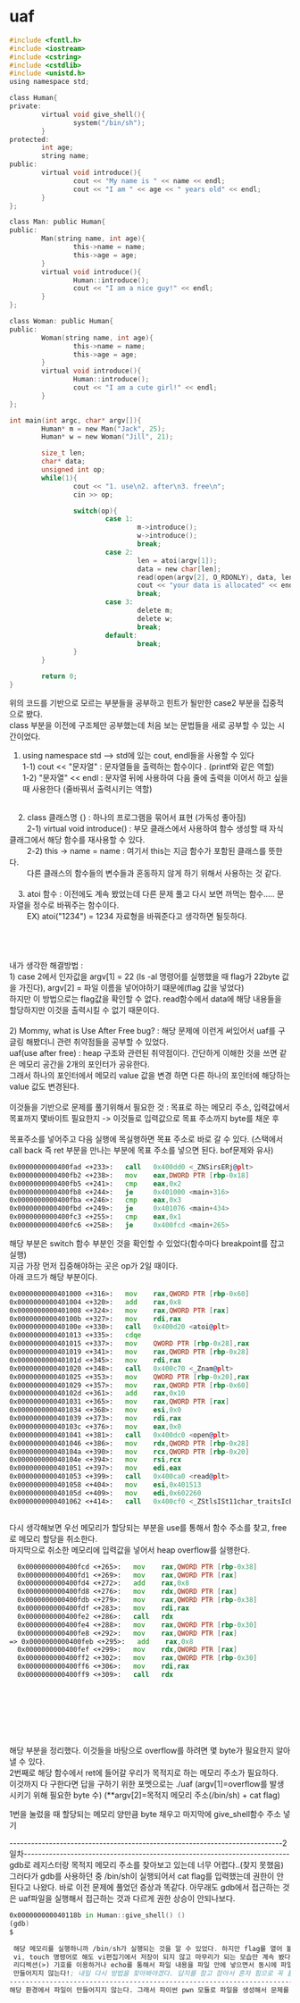 # uaf

```c
#include <fcntl.h>
#include <iostream> 
#include <cstring>
#include <cstdlib>
#include <unistd.h>
using namespace std;

class Human{
private:
        virtual void give_shell(){
                system("/bin/sh");
        }
protected:
        int age;
        string name;
public:
        virtual void introduce(){
                cout << "My name is " << name << endl;
                cout << "I am " << age << " years old" << endl;
        }
};

class Man: public Human{
public:
        Man(string name, int age){
                this->name = name;
                this->age = age;
        }
        virtual void introduce(){
                Human::introduce();
                cout << "I am a nice guy!" << endl;
        }
};

class Woman: public Human{
public:
        Woman(string name, int age){
                this->name = name;
                this->age = age;
        }
        virtual void introduce(){
                Human::introduce();
                cout << "I am a cute girl!" << endl;
        }
};

int main(int argc, char* argv[]){
        Human* m = new Man("Jack", 25);
        Human* w = new Woman("Jill", 21);

        size_t len;
        char* data;
        unsigned int op;
        while(1){
                cout << "1. use\n2. after\n3. free\n";
                cin >> op;

                switch(op){
                        case 1:
                                m->introduce();
                                w->introduce();
                                break;
                        case 2:
                                len = atoi(argv[1]);
                                data = new char[len];
                                read(open(argv[2], O_RDONLY), data, len);
                                cout << "your data is allocated" << endl;
                                break;
                        case 3:
                                delete m;
                                delete w;
                                break;
                        default:
                                break;
                }
        }

        return 0;
}
```

위의 코드를 기반으로 모르는 부분들을 공부하고 힌트가 될만한 case2 부분을 집중적으로 봤다.<br>
class 부분을 이전에 구조체만 공부했는데 처음 보는 문법들을 새로 공부할 수 있는 시간이었다.<br>
1. using namespace std --> std에 있는 cout, endl들을 사용할 수 있다<br>
  1-1) cout << "문자열" : 문자열들을 출력하는 함수이다 . (printf와 같은 역할)<br>
  1-2) "문자열" << endl : 문자열 뒤에 사용하여 다음 줄에 출력을 이어서 하고 싶을 때 사용한다 (줄바꿔서 출력시키는 역할)<br>
<br>
&nbsp;&nbsp;&nbsp;&nbsp;2. class 클래스명 {} : 하나의 프로그램을 묶어서 표현 (가독성 좋아짐)<br>
  &nbsp;&nbsp;&nbsp;&nbsp;&nbsp;&nbsp;&nbsp;&nbsp;2-1) virtual void introduce() : 부모 클래스에서 사용하여 함수 생성할 때 자식 클래그에서 해당 함수를 재사용할 수 있다.<br>
  &nbsp;&nbsp;&nbsp;&nbsp;&nbsp;&nbsp;&nbsp;&nbsp;2-2) this -> name = name : 여기서 this는 지금 함수가 포함된 클래스를 뜻한다. <br>
  &nbsp;&nbsp;&nbsp;&nbsp;&nbsp;&nbsp;&nbsp;&nbsp;다른 클래스의 함수들의 변수들과 혼동하지 않게 하기 위해서 사용하는 것 같다.<br>
  <br>
&nbsp;&nbsp;&nbsp;&nbsp;3. atoi 함수 : 이전에도 계속 봤었는데 다른 문제 풀고 다시 보면 까먹는 함수..... 문자열을 정수로 바꿔주는 함수이다. <br>
  &nbsp;&nbsp;&nbsp;&nbsp;&nbsp;&nbsp;&nbsp;&nbsp;EX) atoi("1234") = 1234 자료형을 바꿔준다고 생각하면 될듯하다.<br>
  <br><br><br><br>
내가 생각한 해결방법 : <br>
1) case 2에서 인자값을 argv[1] = 22 (ls -al 명령어를 실행했을 때 flag가 22byte 값을 가진다), argv[2] = 파일 이름을 넣어야하기 떄문에(flag 값을 넣었다)<br>
   하지만 이 방법으로는 flag값을 확인할 수 없다. read함수에서 data에 해당 내용들을 할당하지만 이것을 출력시킬 수 없기 때문이다.<br>
 <br>
2) Mommy, what is Use After Free bug? : 해당 문제에 이런게 써있어서 uaf를 구글링 해봤더니 관련 취약점들을 공부할 수 있었다.<br>
   uaf(use after free) : heap 구조와 관련된 취약점이다. 간단하게 이해한 것을 쓰면 같은 메모리 공간을 2개의 포인터가 공유한다. <br>
   그래서 하나의 포인터에서 메모리 value 값을 변경    하면 다른 하나의 포인터에 해당하는 value 값도 변경된다.<br><br>
   이것들을 기반으로 문제를 풀기위해서 필요한 것 : 목표로 하는 메모리 주소, 입력값에서 목표까지 몇바이트 필요한지 -> 이것들로 입력값으로 목표 주소까지 byte를 채운 후 <br>
   <br>목표주소를 넣어주고 다음 실행에 목실행하면 목표 주소로 바로 갈 수 있다. (스택에서 call back 즉 ret 부분을 만나는 부분에 목표 주소를 넣으면 된다. bof문제와 유사)<br>
   
   
   ```asm
   0x0000000000400fad <+233>:   call   0x400dd0 <_ZNSirsERj@plt>
   0x0000000000400fb2 <+238>:   mov    eax,DWORD PTR [rbp-0x18]
   0x0000000000400fb5 <+241>:   cmp    eax,0x2
   0x0000000000400fb8 <+244>:   je     0x401000 <main+316>
   0x0000000000400fba <+246>:   cmp    eax,0x3
   0x0000000000400fbd <+249>:   je     0x401076 <main+434>
   0x0000000000400fc3 <+255>:   cmp    eax,0x1
   0x0000000000400fc6 <+258>:   je     0x400fcd <main+265>

   ```
   해당 부분은 switch 함수 부분인 것을 확인할 수 있었다(함수마다 breakpoint를 잡고 실행)<br>
   지금 가장 먼저 집중해야하는 곳은 op가 2일 때이다.<br>
   아래 코드가 해당 부분이다.<br>
   
   ```asm
   0x0000000000401000 <+316>:   mov    rax,QWORD PTR [rbp-0x60]
   0x0000000000401004 <+320>:   add    rax,0x8
   0x0000000000401008 <+324>:   mov    rax,QWORD PTR [rax]
   0x000000000040100b <+327>:   mov    rdi,rax
   0x000000000040100e <+330>:   call   0x400d20 <atoi@plt>
   0x0000000000401013 <+335>:   cdqe   
   0x0000000000401015 <+337>:   mov    QWORD PTR [rbp-0x28],rax
   0x0000000000401019 <+341>:   mov    rax,QWORD PTR [rbp-0x28]
   0x000000000040101d <+345>:   mov    rdi,rax
   0x0000000000401020 <+348>:   call   0x400c70 <_Znam@plt>
   0x0000000000401025 <+353>:   mov    QWORD PTR [rbp-0x20],rax
   0x0000000000401029 <+357>:   mov    rax,QWORD PTR [rbp-0x60]
   0x000000000040102d <+361>:   add    rax,0x10
   0x0000000000401031 <+365>:   mov    rax,QWORD PTR [rax]
   0x0000000000401034 <+368>:   mov    esi,0x0
   0x0000000000401039 <+373>:   mov    rdi,rax
   0x000000000040103c <+376>:   mov    eax,0x0                         
   0x0000000000401041 <+381>:   call   0x400dc0 <open@plt>
   0x0000000000401046 <+386>:   mov    rdx,QWORD PTR [rbp-0x28]
   0x000000000040104a <+390>:   mov    rcx,QWORD PTR [rbp-0x20]
   0x000000000040104e <+394>:   mov    rsi,rcx
   0x0000000000401051 <+397>:   mov    edi,eax
   0x0000000000401053 <+399>:   call   0x400ca0 <read@plt>
   0x0000000000401058 <+404>:   mov    esi,0x401513
   0x000000000040105d <+409>:   mov    edi,0x602260
   0x0000000000401062 <+414>:   call   0x400cf0 <_ZStlsISt11char_traitsIcEERSt13basic_ostreamIcT_ES5_PKc@plt>

   
   
```
다시 생각해보면 우선 메모리가 할당되는 부분을 use를 통해서 함수 주소를 찾고, free로 메모리 할당을 취소한다.<br>
마지막으로 취소한 메모리에 입력값을 넣어서 heap overflow를 실행한다.<br>
   
   
 ```asm
   0x0000000000400fcd <+265>:   mov    rax,QWORD PTR [rbp-0x38]
   0x0000000000400fd1 <+269>:   mov    rax,QWORD PTR [rax]
   0x0000000000400fd4 <+272>:   add    rax,0x8
   0x0000000000400fd8 <+276>:   mov    rdx,QWORD PTR [rax]
   0x0000000000400fdb <+279>:   mov    rax,QWORD PTR [rbp-0x38]
   0x0000000000400fdf <+283>:   mov    rdi,rax
   0x0000000000400fe2 <+286>:   call   rdx                                              호출하는 함수는 m -> introduce();                       
   0x0000000000400fe4 <+288>:   mov    rax,QWORD PTR [rbp-0x30]
   0x0000000000400fe8 <+292>:   mov    rax,QWORD PTR [rax]
=> 0x0000000000400feb <+295>:   add    rax,0x8
   0x0000000000400fef <+299>:   mov    rdx,QWORD PTR [rax]
   0x0000000000400ff2 <+302>:   mov    rax,QWORD PTR [rbp-0x30]
   0x0000000000400ff6 <+306>:   mov    rdi,rax
   0x0000000000400ff9 <+309>:   call   rdx                                               w -> introduce();로 추론할 수 있었다.                      

  
     
       
  
  
  
  ```
  해당 부분을 정리했다. 이것들을 바탕으로 overflow를 하려면 몇 byte가 필요한지 알아낼 수 있다.<br>
  2번째로 해당 함수에서 ret에 들어갈 우리가 목적지로 하는 메모리 주소가 필요하다. <br>
  이것까지 다 구한다면 답을 구하기 위한 포멧으로는 ./uaf (argv[1]=overflow를 발생시키기 위해 필요한 byte 수) (**argv[2]=목적지 메모리 주소(/bin/sh) + cat flag)<br> 

  1번을 눌렀을 때 할당되는 메모리 양만큼 byte 채우고 마지막에 give_shell함수 주소 넣기


  ----------------------------------------------------------------------------2일차--------------------------------------------------------------------------
  gdb로 레지스터랑 목적지 메모리 주소를 찾아보고 있는데 너무 어렵다..(찾지 못했음) 
  그러다가 gdb를 사용하던 중 /bin/sh이 실행되어서 cat flag를 입력했는데 권한이 안된다고 나왔다. 바로 이전 문제에 풀었던 증상과 똑같다. 아무래도 gdb에서 접근하는 것은 
  uaf파일을 실행해서 접근하는 것과 다르게 권한 상승이 안되나보다.
```asm 
0x000000000040118b in Human::give_shell() ()
(gdb) 
$ 
 
 해당 메모리를 실행하니까 /bin/sh가 실행되는 것을 알 수 있었다. 하지만 flag를 열어 볼 수 없음. 이것을 기반으로 문제를 풀려고 파일을 생성하는데 전부 권한이 없단다..
 vi, touch 명령어로 해도 vi편집기에서 저장이 되지 않고 마무리가 되는 모습만 계속 봤다. 그래서 구글링으로 <리눅스 파일 생성 -touch -vi -권한> 이런식으로 검색하니까 
 리디렉션(>) 기호를 이용하거나 echo를 통해서 파일 내용을 파일 안에 넣으면서 동시에 파일을 만들 수 있는 방법이 있다고 한다. 그래서 그 방법을 사용했는데.............
 만들어지지 않는다!; 내일 다시 방법을 찾아봐야겠다. 답지를 참고 참아서 혼자 힘으로 꼭 풀어봐야겠다.
-----------------------------------------------------------------------------3일차-------------------------------------------------------------------
해당 환경에서 파일이 만들어지지 않는다. 그래서 파이썬 pwn 모듈로 파일을 생성해서 문제를 해결하려고 했는데, 방법을 찾기 어려웠다. 그래서 <리눅스 임시 파일 생성>에 대해서 찾아보니 mktemp라고 /tmp 폴더 안에서 파일을 만드는 명령어를 찾을 수 있었다. 그래서 그냥 직접 tmp 폴더안에서 파일을 만들어봤다. 성공적으로 만들 수 있었다. uaf 취약점에 대해서 다시 공부해봐야겠다..봐도봐도 헷갈림

